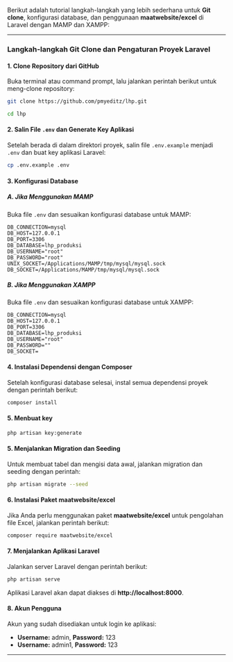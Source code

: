 Berikut adalah tutorial langkah-langkah yang lebih sederhana untuk **Git clone**, konfigurasi database, dan penggunaan **maatwebsite/excel** di Laravel dengan MAMP dan XAMPP:

---

### **Langkah-langkah Git Clone dan Pengaturan Proyek Laravel**

#### 1. **Clone Repository dari GitHub**
Buka terminal atau command prompt, lalu jalankan perintah berikut untuk meng-clone repository:

```bash
git clone https://github.com/pmyeditz/lhp.git
```
```bash
cd lhp
```
#### 2. **Salin File `.env` dan Generate Key Aplikasi**
Setelah berada di dalam direktori proyek, salin file `.env.example` menjadi `.env` dan buat key aplikasi Laravel:

```bash
cp .env.example .env
```

#### 3. **Konfigurasi Database**

##### **A. Jika Menggunakan MAMP**
Buka file `.env` dan sesuaikan konfigurasi database untuk MAMP:

```env
DB_CONNECTION=mysql
DB_HOST=127.0.0.1
DB_PORT=3306
DB_DATABASE=lhp_produksi
DB_USERNAME="root"
DB_PASSWORD="root"
UNIX_SOCKET=/Applications/MAMP/tmp/mysql/mysql.sock
DB_SOCKET=/Applications/MAMP/tmp/mysql/mysql.sock
```

##### **B. Jika Menggunakan XAMPP**
Buka file `.env` dan sesuaikan konfigurasi database untuk XAMPP:

```env
DB_CONNECTION=mysql
DB_HOST=127.0.0.1
DB_PORT=3306
DB_DATABASE=lhp_produksi
DB_USERNAME="root"
DB_PASSWORD=""
DB_SOCKET=
```

#### 4. **Instalasi Dependensi dengan Composer**
Setelah konfigurasi database selesai, instal semua dependensi proyek dengan perintah berikut:

```bash
composer install
```

#### 5. **Menbuat key**
```bash
php artisan key:generate
```

#### 5. **Menjalankan Migration dan Seeding**
Untuk membuat tabel dan mengisi data awal, jalankan migration dan seeding dengan perintah:

```bash
php artisan migrate --seed
```

#### 6. **Instalasi Paket maatwebsite/excel**
Jika Anda perlu menggunakan paket **maatwebsite/excel** untuk pengolahan file Excel, jalankan perintah berikut:

```bash
composer require maatwebsite/excel
```

#### 7. **Menjalankan Aplikasi Laravel**
Jalankan server Laravel dengan perintah berikut:

```bash
php artisan serve
```

Aplikasi Laravel akan dapat diakses di **http://localhost:8000**.

#### 8. **Akun Pengguna**
Akun yang sudah disediakan untuk login ke aplikasi:
- **Username:** admin, **Password:** 123
- **Username:** admin1, **Password:** 123

---
